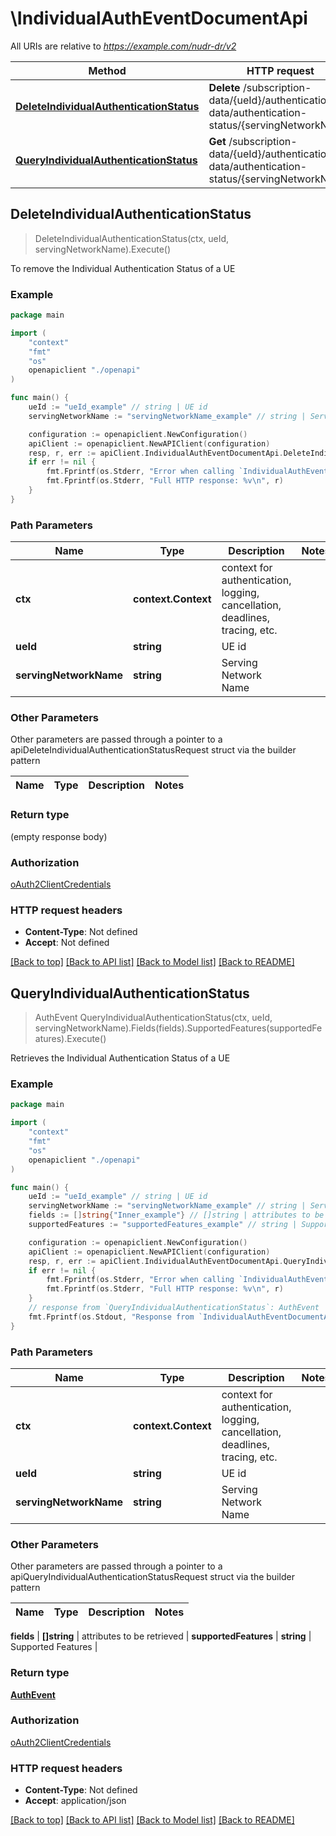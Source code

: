 # \IndividualAuthEventDocumentApi

All URIs are relative to *https://example.com/nudr-dr/v2*

Method | HTTP request | Description
------------- | ------------- | -------------
[**DeleteIndividualAuthenticationStatus**](IndividualAuthEventDocumentApi.md#DeleteIndividualAuthenticationStatus) | **Delete** /subscription-data/{ueId}/authentication-data/authentication-status/{servingNetworkName} | To remove the Individual Authentication Status of a UE
[**QueryIndividualAuthenticationStatus**](IndividualAuthEventDocumentApi.md#QueryIndividualAuthenticationStatus) | **Get** /subscription-data/{ueId}/authentication-data/authentication-status/{servingNetworkName} | Retrieves the Individual Authentication Status of a UE



## DeleteIndividualAuthenticationStatus

> DeleteIndividualAuthenticationStatus(ctx, ueId, servingNetworkName).Execute()

To remove the Individual Authentication Status of a UE

### Example

```go
package main

import (
    "context"
    "fmt"
    "os"
    openapiclient "./openapi"
)

func main() {
    ueId := "ueId_example" // string | UE id
    servingNetworkName := "servingNetworkName_example" // string | Serving Network Name

    configuration := openapiclient.NewConfiguration()
    apiClient := openapiclient.NewAPIClient(configuration)
    resp, r, err := apiClient.IndividualAuthEventDocumentApi.DeleteIndividualAuthenticationStatus(context.Background(), ueId, servingNetworkName).Execute()
    if err != nil {
        fmt.Fprintf(os.Stderr, "Error when calling `IndividualAuthEventDocumentApi.DeleteIndividualAuthenticationStatus``: %v\n", err)
        fmt.Fprintf(os.Stderr, "Full HTTP response: %v\n", r)
    }
}
```

### Path Parameters


Name | Type | Description  | Notes
------------- | ------------- | ------------- | -------------
**ctx** | **context.Context** | context for authentication, logging, cancellation, deadlines, tracing, etc.
**ueId** | **string** | UE id | 
**servingNetworkName** | **string** | Serving Network Name | 

### Other Parameters

Other parameters are passed through a pointer to a apiDeleteIndividualAuthenticationStatusRequest struct via the builder pattern


Name | Type | Description  | Notes
------------- | ------------- | ------------- | -------------



### Return type

 (empty response body)

### Authorization

[oAuth2ClientCredentials](../README.md#oAuth2ClientCredentials)

### HTTP request headers

- **Content-Type**: Not defined
- **Accept**: Not defined

[[Back to top]](#) [[Back to API list]](../README.md#documentation-for-api-endpoints)
[[Back to Model list]](../README.md#documentation-for-models)
[[Back to README]](../README.md)


## QueryIndividualAuthenticationStatus

> AuthEvent QueryIndividualAuthenticationStatus(ctx, ueId, servingNetworkName).Fields(fields).SupportedFeatures(supportedFeatures).Execute()

Retrieves the Individual Authentication Status of a UE

### Example

```go
package main

import (
    "context"
    "fmt"
    "os"
    openapiclient "./openapi"
)

func main() {
    ueId := "ueId_example" // string | UE id
    servingNetworkName := "servingNetworkName_example" // string | Serving Network Name
    fields := []string{"Inner_example"} // []string | attributes to be retrieved (optional)
    supportedFeatures := "supportedFeatures_example" // string | Supported Features (optional)

    configuration := openapiclient.NewConfiguration()
    apiClient := openapiclient.NewAPIClient(configuration)
    resp, r, err := apiClient.IndividualAuthEventDocumentApi.QueryIndividualAuthenticationStatus(context.Background(), ueId, servingNetworkName).Fields(fields).SupportedFeatures(supportedFeatures).Execute()
    if err != nil {
        fmt.Fprintf(os.Stderr, "Error when calling `IndividualAuthEventDocumentApi.QueryIndividualAuthenticationStatus``: %v\n", err)
        fmt.Fprintf(os.Stderr, "Full HTTP response: %v\n", r)
    }
    // response from `QueryIndividualAuthenticationStatus`: AuthEvent
    fmt.Fprintf(os.Stdout, "Response from `IndividualAuthEventDocumentApi.QueryIndividualAuthenticationStatus`: %v\n", resp)
}
```

### Path Parameters


Name | Type | Description  | Notes
------------- | ------------- | ------------- | -------------
**ctx** | **context.Context** | context for authentication, logging, cancellation, deadlines, tracing, etc.
**ueId** | **string** | UE id | 
**servingNetworkName** | **string** | Serving Network Name | 

### Other Parameters

Other parameters are passed through a pointer to a apiQueryIndividualAuthenticationStatusRequest struct via the builder pattern


Name | Type | Description  | Notes
------------- | ------------- | ------------- | -------------


 **fields** | **[]string** | attributes to be retrieved | 
 **supportedFeatures** | **string** | Supported Features | 

### Return type

[**AuthEvent**](AuthEvent.md)

### Authorization

[oAuth2ClientCredentials](../README.md#oAuth2ClientCredentials)

### HTTP request headers

- **Content-Type**: Not defined
- **Accept**: application/json

[[Back to top]](#) [[Back to API list]](../README.md#documentation-for-api-endpoints)
[[Back to Model list]](../README.md#documentation-for-models)
[[Back to README]](../README.md)

